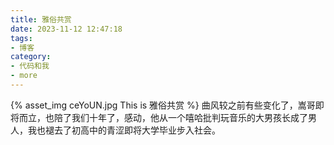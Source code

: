 ```yaml
---
title: 雅俗共赏
date: 2023-11-12 12:47:18
tags:
- 博客
category:
- 代码和我
- more
---
```

{% asset_img ceYoUN.jpg This is 雅俗共赏 %}
曲风较之前有些变化了，嵩哥即将而立，也陪了我们十年了，感动，他从一个嘻哈批判玩音乐的大男孩长成了男人，我也褪去了初高中的青涩即将大学毕业步入社会。